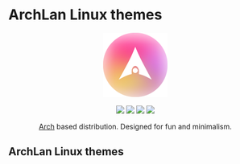 # ArchLan Linux themes

<p align="center">
<a href="https://archlan.github.io"><img src="https://raw.githubusercontent.com/archlan/assets/main/img/logo/128x128_logo.svg" height="128" width="128" alt="ArchLan"></a>
</p>


<p align="center">
  <img src="https://img.shields.io/badge/Released%3F-BETA-pink?style=flat-circle">
  <img src="https://img.shields.io/github/downloads/archlan/releases/total?style=social">
  <img src="https://img.shields.io/github/stars/archlan/iso?style=flat-circle&color=pink">
  <img src="https://img.shields.io/github/issues/archlan/iso?color=purple&style=flat-circle">
</p>

<p align="center">
<a href="https://www.archlinux.org">Arch</a> based distribution. Designed for fun and minimalism.
</p>

## ArchLan Linux themes